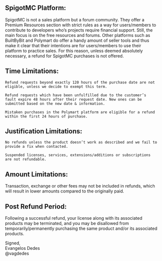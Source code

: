 ## SpigotMC Platform:
SpigotMC is not a sales platform but a forum community. They offer a Premium Resources section with strict rules as a way for users/members to contribute to developers who’s projects require financial support. Still, the main focus is on the free resources and forums. Other platforms such as BuiltByBit and Polymart do offer a handy amount of seller tools and thus make it clear that their intentions are for users/members to use their platform to practice sales. For this reason, unless deemed absolutely necessary, a refund for SpigotMC purchases is not offered.

## Time Limitations:
```
Refund requests beyond exactly 120 hours of the purchase date are not eligible, unless we decide to exempt this term.
```
```
Refund requests which have been unfulfilled due to the customer’s fault expire 48 hours after their request date. New ones can be submitted based on the new date & information.
```
```
Mistaken purchases in the Polymart platform are eligible for a refund within the first 24 hours of purchase.
```

## Justification Limitations:
```
No refunds unless the product doesn’t work as described and we fail to provide a fix when contacted.
```
```
Suspended licenses, services, extensions/additions or subscriptions are not refundable.
```

## Amount Limitations:
Transaction, exchange or other fees may not be included in refunds, which will result in lower amounts compared to the originally paid.

## Post Refund Period:
Following a successful refund, your license along with its associated products may be terminated, and you may be disallowed from temporarily/permanently purchasing the same product and/or its associated products.

Signed,<br>
Evangelos Dedes<br>
@vagdedes
